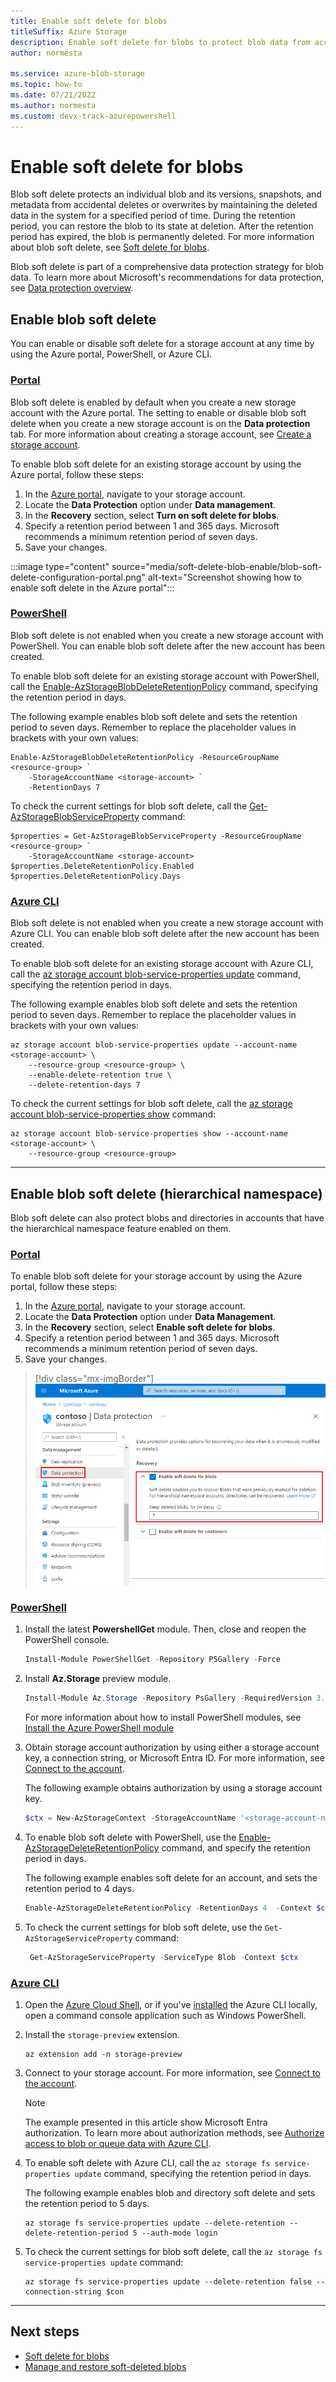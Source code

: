 ```yaml
---
title: Enable soft delete for blobs
titleSuffix: Azure Storage
description: Enable soft delete for blobs to protect blob data from accidental deletes or overwrites.
author: normesta

ms.service: azure-blob-storage
ms.topic: how-to
ms.date: 07/21/2022
ms.author: normesta
ms.custom: devx-track-azurepowershell
---
```


# Enable soft delete for blobs

Blob soft delete protects an individual blob and its versions, snapshots, and metadata from accidental deletes or overwrites by maintaining the deleted data in the system for a specified period of time. During the retention period, you can restore the blob to its state at deletion. After the retention period has expired, the blob is permanently deleted. For more information about blob soft delete, see [Soft delete for blobs](soft-delete-blob-overview.md).

Blob soft delete is part of a comprehensive data protection strategy for blob data. To learn more about Microsoft's recommendations for data protection, see [Data protection overview](data-protection-overview.md).

## Enable blob soft delete

You can enable or disable soft delete for a storage account at any time by using the Azure portal, PowerShell, or Azure CLI.

### [Portal](#tab/azure-portal)

Blob soft delete is enabled by default when you create a new storage account with the Azure portal. The setting to enable or disable blob soft delete when you create a new storage account is on the **Data protection** tab. For more information about creating a storage account, see [Create a storage account](../common/storage-account-create.md).

To enable blob soft delete for an existing storage account by using the Azure portal, follow these steps:

1. In the [Azure portal](https://portal.azure.com/), navigate to your storage account.
1. Locate the **Data Protection** option under **Data management**.
1. In the **Recovery** section, select **Turn on soft delete for blobs**.
1. Specify a retention period between 1 and 365 days. Microsoft recommends a minimum retention period of seven days.
1. Save your changes.

:::image type="content" source="media/soft-delete-blob-enable/blob-soft-delete-configuration-portal.png" alt-text="Screenshot showing how to enable soft delete in the Azure portal":::

### [PowerShell](#tab/azure-powershell)

Blob soft delete is not enabled when you create a new storage account with PowerShell. You can enable blob soft delete after the new account has been created.

To enable blob soft delete for an existing storage account with PowerShell, call the [Enable-AzStorageBlobDeleteRetentionPolicy](/powershell/module/az.storage/enable-azstorageblobdeleteretentionpolicy) command, specifying the retention period in days.

The following example enables blob soft delete and sets the retention period to seven days. Remember to replace the placeholder values in brackets with your own values:

```azurepowershell
Enable-AzStorageBlobDeleteRetentionPolicy -ResourceGroupName <resource-group> `
    -StorageAccountName <storage-account> `
    -RetentionDays 7
```

To check the current settings for blob soft delete, call the [Get-AzStorageBlobServiceProperty](/powershell/module/az.storage/get-azstorageblobserviceproperty) command:

```azurepowershell
$properties = Get-AzStorageBlobServiceProperty -ResourceGroupName <resource-group> `
    -StorageAccountName <storage-account>
$properties.DeleteRetentionPolicy.Enabled
$properties.DeleteRetentionPolicy.Days
```

### [Azure CLI](#tab/azure-CLI)

Blob soft delete is not enabled when you create a new storage account with Azure CLI. You can enable blob soft delete after the new account has been created.

To enable blob soft delete for an existing storage account with Azure CLI, call the [az storage account blob-service-properties update](/cli/azure/storage/account/blob-service-properties#az-storage-account-blob-service-properties-update) command, specifying the retention period in days.

The following example enables blob soft delete and sets the retention period to seven days. Remember to replace the placeholder values in brackets with your own values:

```azurecli-interactive
az storage account blob-service-properties update --account-name <storage-account> \
    --resource-group <resource-group> \
    --enable-delete-retention true \
    --delete-retention-days 7
```

To check the current settings for blob soft delete, call the [az storage account blob-service-properties show](/cli/azure/storage/account/blob-service-properties#az-storage-account-blob-service-properties-show) command:

```azurecli-interactive
az storage account blob-service-properties show --account-name <storage-account> \
    --resource-group <resource-group>
```

---

## Enable blob soft delete (hierarchical namespace)

Blob soft delete can also protect blobs and directories in accounts that have the hierarchical namespace feature enabled on them.

<a id="enable-blob-soft-delete-hierarchical-namespace"></a>

### [Portal](#tab/azure-portal)

To enable blob soft delete for your storage account by using the Azure portal, follow these steps:

1. In the [Azure portal](https://portal.azure.com/), navigate to your storage account.
1. Locate the **Data Protection** option under **Data Management**.
1. In the **Recovery** section, select **Enable soft delete for blobs**.
1. Specify a retention period between 1 and 365 days. Microsoft recommends a minimum retention period of seven days.
1. Save your changes.

> [!div class="mx-imgBorder"]
> ![Screenshot showing how to enable soft delete in the Azure portal in accounts that have a hierarchical namespace.](./media/soft-delete-blob-enable/blob-soft-delete-configuration-portal-hierarchical-namespace.png)

### [PowerShell](#tab/azure-powershell)

1. Install the latest **PowershellGet** module. Then, close and reopen the PowerShell console.

    ```powershell
    Install-Module PowerShellGet -Repository PSGallery -Force
    ```

2. Install **Az.Storage** preview module.

    ```powershell
    Install-Module Az.Storage -Repository PsGallery -RequiredVersion 3.7.1-preview -AllowClobber -AllowPrerelease -Force
    ```

    For more information about how to install PowerShell modules, see [Install the Azure PowerShell module](/powershell/azure/install-azure-powershell)

3. Obtain storage account authorization by using either a storage account key, a connection string, or Microsoft Entra ID. For more information, see [Connect to the account](data-lake-storage-directory-file-acl-powershell.md#connect-to-the-account).

   The following example obtains authorization by using a storage account key.

   ```powershell
   $ctx = New-AzStorageContext -StorageAccountName '<storage-account-name>' -StorageAccountKey '<storage-account-key>'
   ```

4. To enable blob soft delete with PowerShell, use the [Enable-AzStorageDeleteRetentionPolicy](/powershell/module/az.storage/enable-azstoragedeleteretentionpolicy) command, and specify the retention period in days.

   The following example enables soft delete for an account, and sets the retention period to 4 days.

   ```powershell
   Enable-AzStorageDeleteRetentionPolicy -RetentionDays 4  -Context $ctx
   ```

5. To check the current settings for blob soft delete, use the `Get-AzStorageServiceProperty` command:

   ```powershell
    Get-AzStorageServiceProperty -ServiceType Blob -Context $ctx
   ```

### [Azure CLI](#tab/azure-CLI)

1. Open the [Azure Cloud Shell](../../cloud-shell/overview.md), or if you've [installed](/cli/azure/install-azure-cli) the Azure CLI locally, open a command console application such as Windows PowerShell.

2. Install the `storage-preview` extension.

   ```azurecli
   az extension add -n storage-preview
   ```

3. Connect to your storage account. For more information, see [Connect to the account](data-lake-storage-directory-file-acl-cli.md#connect-to-the-account).

   > [!NOTE]
   > The example presented in this article show Microsoft Entra authorization. To learn more about authorization methods, see [Authorize access to blob or queue data with Azure CLI](./authorize-data-operations-cli.md).

4. To enable soft delete with Azure CLI, call the `az storage fs service-properties update` command, specifying the retention period in days.

   The following example enables blob and directory soft delete and sets the retention period to 5 days.

   ```azurecli
   az storage fs service-properties update --delete-retention --delete-retention-period 5 --auth-mode login
   ```

5. To check the current settings for blob soft delete, call the `az storage fs service-properties update` command:

   ```azurecli
   az storage fs service-properties update --delete-retention false --connection-string $con
   ```

---

## Next steps

- [Soft delete for blobs](soft-delete-blob-overview.md)
- [Manage and restore soft-deleted blobs](soft-delete-blob-manage.yml)
